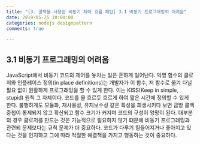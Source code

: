 ```yaml
---
title: "[3. 콜백을 사용한 비동기 제어 흐름 패턴] 3.1 비동기 프로그래밍의 어려움"
date: 2019-05-25 10:00:00
categories: nodejs designpattern
comments: true

---
```


## 3.1 비동기 프로그래밍의 어려움

JavaScript에서 비동기 코드의 제어를 놓치는 일은 흔하게 일어난다. 익명 함수의 클로저와 인플레이스 정의(in place definitions)는 개발자가 이 함수, 저 함수로 옮겨 다닐 필요 없이 원활하게 프로그래밍을 할 수 있게 한다. 이는 KISS(Keep in simple, stupid) 원칙 그 자체이다. 코드를 물 흐르듯 흐르게 하여 짧은 시간에 정의할 수 있게 한다. 불행하게도 모듈화, 재사용성, 유지보수성 같은 특성을 희생시키다 보면 금방 콜백 중첩이 통제되지 않고 확산되고 함수 크기가 커지며 코드의 구성이 엉망이 된다. 대부분의 경우 클로저를 만드는 것은 기능적으로 필요하지 않기 떄문에 비동기 프로그래밍과 관련되 문제보다는 규칙 문제가 더 중요하다. 코드가 다루기 힘들어지거나 좋아지고 있다는 것을 인지하고 그에 따라 적절한 해결책을 가지고 행동하는 것이 중요하다.

